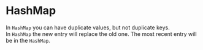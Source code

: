 # HashMap

In `HashMap` you can have duplicate values, but not duplicate keys. In `HashMap` the new entry will replace the old one. The most recent entry will be in the `HashMap`.